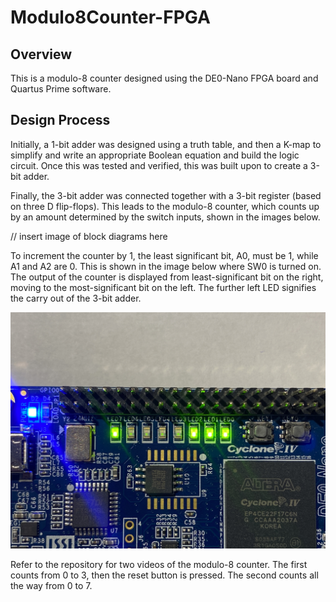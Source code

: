 # Modulo8Counter-FPGA

## Overview
This is a modulo-8 counter designed using the DE0-Nano FPGA board and Quartus Prime software. 

## Design Process
Initially, a 1-bit adder was designed using a truth table, and then a K-map to simplify and write an appropriate Boolean equation and build the logic circuit. Once this was tested and verified, this was built upon to create a 3-bit adder. 

Finally, the 3-bit adder was connected together with a 3-bit register (based on three D flip-flops). This leads to the modulo-8 counter, which counts up by an amount determined by the switch inputs, shown in the images below. 

// insert image of block diagrams here

To increment the counter by 1, the least significant bit, A0, must be 1, while A1 and A2 are 0. This is shown in the image below where SW0 is turned on. The output of the counter is displayed from least-significant bit on the right, moving to the most-significant bit on the left. The further left LED signifies the carry out of the 3-bit adder.  

![DE0-Nano LED Lights](https://github.com/RonaldoBaker/Modulo8Counter-FPGA/blob/main/DE0-Nano%203.jpg)

Refer to the repository for two videos of the modulo-8 counter. The first counts from 0 to 3, then the reset button is pressed. The second counts all the way from 0 to 7.
